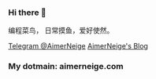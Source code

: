 ### Hi there 👋

编程菜鸟， 日常摸鱼，爱好使然。

[Telegram @AimerNeige](https://t.me/AimerNeige)          [AimerNeige's Blog](https://aimerneige.com)


### My dotmain: aimerneige.com

<!--
**aimerneige/aimerneige** is a ✨ _special_ ✨ repository because its `README.md` (this file) appears on your GitHub profile.

Here are some ideas to get you started:

- 🔭 I’m currently working on ...
- 🌱 I’m currently learning ...
- 👯 I’m looking to collaborate on ...
- 🤔 I’m looking for help with ...
- 💬 Ask me about ...
- 📫 How to reach me: ...
- 😄 Pronouns: ...
- ⚡ Fun fact: ...
-->
